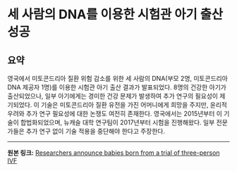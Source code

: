# 세 사람의 DNA를 이용한 시험관 아기 출산 성공

## 요약
영국에서 미토콘드리아 질환 위험 감소를 위한 세 사람의 DNA(부모 2명, 미토콘드리아 DNA 제공자 1명)를 이용한 시험관 아기 출산 결과가 발표되었다.  8명의 건강한 아기가 출산되었으나, 일부 아기에게는 경미한 건강 문제가 발생하여 추가 연구의 필요성이 제기되었다.  이 기술은 미토콘드리아 질환 유전을 가진 어머니에게 희망을 주지만, 윤리적 우려와 추가 연구 필요성에 대한 논쟁도 여전히 존재한다.  영국에서는 2015년부터 이 기술이 합법화되었으며,  뉴캐슬 대학 연구팀이 2017년부터 시험을 진행해왔다.  일부 전문가들은 추가 연구 없이 기술 적용을 중단해야 한다고 주장한다.

---

**원본 링크:** [Researchers announce babies born from a trial of three-person IVF](https://www.technologyreview.com/2025/07/16/1120285/babies-born-trial-of-three-person-ivf/)
